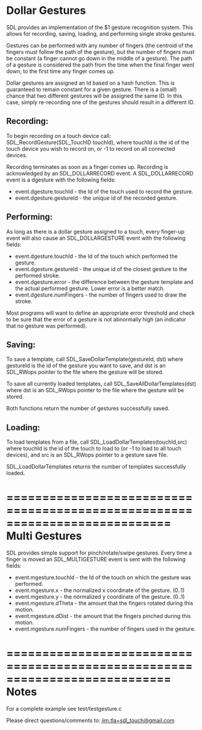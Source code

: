 Dollar Gestures
===========================================================================
SDL provides an implementation of the $1 gesture recognition system. This allows for recording, saving, loading, and
performing single stroke gestures.

Gestures can be performed with any number of fingers (the centroid of the fingers must follow the path of the gesture),
but the number of fingers must be constant (a finger cannot go down in the middle of a gesture). The path of a gesture
is considered the path from the time when the final finger went down, to the first time any finger comes up.

Dollar gestures are assigned an Id based on a hash function. This is guaranteed to remain constant for a given gesture.
There is a (small) chance that two different gestures will be assigned the same ID. In this case, simply re-recording
one of the gestures should result in a different ID.

Recording:
----------
To begin recording on a touch device call:
SDL_RecordGesture(SDL_TouchID touchId), where touchId is the id of the touch device you wish to record on, or -1 to
record on all connected devices.

Recording terminates as soon as a finger comes up. Recording is acknowledged by an SDL_DOLLARRECORD event.
A SDL_DOLLARRECORD event is a dgesture with the following fields:

* event.dgesture.touchId - the Id of the touch used to record the gesture.
* event.dgesture.gestureId - the unique id of the recorded gesture.

Performing:
-----------
As long as there is a dollar gesture assigned to a touch, every finger-up event will also cause an SDL_DOLLARGESTURE
event with the following fields:

* event.dgesture.touchId - the Id of the touch which performed the gesture.
* event.dgesture.gestureId - the unique id of the closest gesture to the performed stroke.
* event.dgesture.error - the difference between the gesture template and the actual performed gesture. Lower error is a
  better match.
* event.dgesture.numFingers - the number of fingers used to draw the stroke.

Most programs will want to define an appropriate error threshold and check to be sure that the error of a gesture is not
abnormally high (an indicator that no gesture was performed).



Saving:
-------
To save a template, call SDL_SaveDollarTemplate(gestureId, dst) where gestureId is the id of the gesture you want to
save, and dst is an SDL_RWops pointer to the file where the gesture will be stored.

To save all currently loaded templates, call SDL_SaveAllDollarTemplates(dst) where dst is an SDL_RWops pointer to the
file where the gesture will be stored.

Both functions return the number of gestures successfully saved.


Loading:
--------
To load templates from a file, call SDL_LoadDollarTemplates(touchId,src) where touchId is the id of the touch to load
to (or -1 to load to all touch devices), and src is an SDL_RWops pointer to a gesture save file.

SDL_LoadDollarTemplates returns the number of templates successfully loaded.

===========================================================================
Multi Gestures
===========================================================================
SDL provides simple support for pinch/rotate/swipe gestures.
Every time a finger is moved an SDL_MULTIGESTURE event is sent with the following fields:

* event.mgesture.touchId - the Id of the touch on which the gesture was performed.
* event.mgesture.x - the normalized x coordinate of the gesture. (0..1)
* event.mgesture.y - the normalized y coordinate of the gesture. (0..1)
* event.mgesture.dTheta - the amount that the fingers rotated during this motion.
* event.mgesture.dDist - the amount that the fingers pinched during this motion.
* event.mgesture.numFingers - the number of fingers used in the gesture.

===========================================================================
Notes
===========================================================================
For a complete example see test/testgesture.c

Please direct questions/comments to:
jim.tla+sdl_touch@gmail.com
